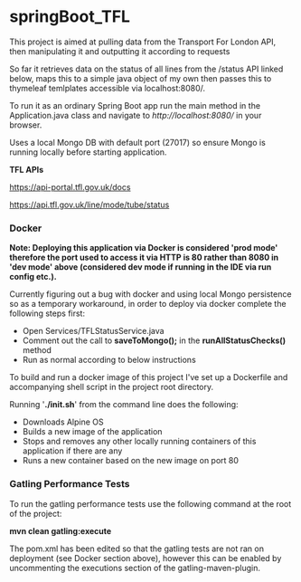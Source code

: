 # springBoot_TFL


This project is aimed at pulling data from the Transport For London API, then manipulating it and outputting it according to requests

So far it retrieves data on the status of all lines from the /status API linked below, maps this to a simple java object of my own then passes this to thymeleaf temlplates accessible via localhost:8080/. 

To run it as an ordinary Spring Boot app run the main method in the Application.java class and navigate to _http://localhost:8080/_ in your browser.

Uses a local Mongo DB with default port (27017) so ensure Mongo is running locally before starting application.


**TFL APIs**

https://api-portal.tfl.gov.uk/docs

https://api.tfl.gov.uk/line/mode/tube/status


### Docker

**Note: Deploying this application via Docker is considered 'prod mode' therefore the port used to access it via HTTP is 80 rather than 8080 in 'dev mode' above (considered dev mode if running in the IDE via run config etc.).**

Currently figuring out a bug with docker and using local Mongo persistence so as a temporary workaround, in order to deploy via docker complete the following steps first:
* Open Services/TFLStatusService.java
* Comment out the call to __saveToMongo();__ in the __runAllStatusChecks()__ method
* Run as normal according to below instructions

To build and run a docker image of this project I've set up a Dockerfile and accompanying shell script in the project root directory.

Running '__./init.sh__' from the command line does the following:
* Downloads Alpine OS
* Builds a new image of the application
* Stops and removes any other locally running containers of this application if there are any
* Runs a new container based on the new image on port 80


### Gatling Performance Tests

To run the gatling performance tests use the following command at the root of the project:

__mvn clean gatling:execute__

The pom.xml has been edited so that the  gatling tests are not ran on deployment (see Docker section above), however this can be enabled by uncommenting the executions section of the gatling-maven-plugin.
